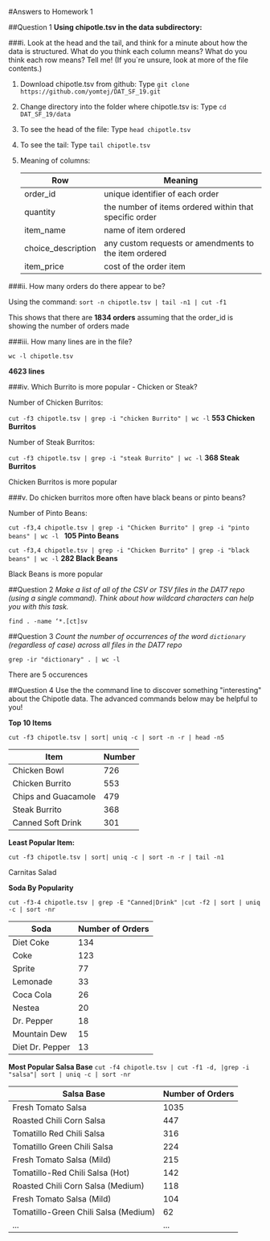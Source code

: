#Answers to Homework 1

##Question 1
**Using chipotle.tsv in the data subdirectory:**

###i. Look at the head and the tail, and think for a minute about how the data is structured. What do you think each column means? What do you think each row means? Tell me! (If you`re unsure, look at more of the file contents.)


1.	Download chipotle.tsv from github:
	Type `git clone https://github.com/yomtej/DAT_SF_19.git`

2.	Change directory into the folder where chipotle.tsv is:
	Type `cd DAT_SF_19/data`

3.	To see the head of the file:
	Type `head chipotle.tsv`

4.	To see the tail:
	Type `tail chipotle.tsv`

5.	Meaning of columns:

	Row | Meaning
	--- | ---
	order_id | unique identifier of each order
	quantity | the number of items ordered within that specific order
	item_name | name of item ordered
	choice_description | any custom requests or amendments to the item ordered
	item_price | cost of the order item


###ii. How many orders do there appear to be?

Using the command:
`sort -n chipotle.tsv | tail -n1 | cut -f1`

This shows that there are **1834 orders** assuming that the order_id is showing the number of orders made

###iii. How many lines are in the file?

`wc -l chipotle.tsv`

**4623 lines**

###iv. Which Burrito is more popular - Chicken or Steak?

Number of Chicken Burritos:

`cut -f3 chipotle.tsv | grep -i "chicken Burrito" | wc -l`
**553 Chicken Burritos**

Number of Steak Burritos:

`cut -f3 chipotle.tsv | grep -i "steak Burrito" | wc -l`
**368 Steak Burritos**

Chicken Burritos is more popular

###v. Do chicken burritos more often have black beans or pinto beans?

Number of Pinto Beans:

`cut -f3,4 chipotle.tsv | grep -i "Chicken Burrito" | grep -i "pinto beans" | wc -l `
**105 Pinto Beans**

`cut -f3,4 chipotle.tsv | grep -i "Chicken Burrito" | grep -i "black beans" | wc -l`
**282 Black Beans**

Black Beans is more popular

##Question 2
*Make a list of all of the CSV or TSV files in the DAT7 repo (using a single command). Think about how wildcard characters can help you with this task.*

`find . -name ‘*.[ct]sv`

##Question 3
*Count the number of occurrences of the word `dictionary` (regardless of case) across all files in the DAT7 repo*

`grep -ir "dictionary" . | wc -l`

There are 5 occurences


##Question 4
Use the the command line to discover something "interesting" about the Chipotle data. The advanced commands below may be helpful to you!

**Top 10 Items**

`cut -f3 chipotle.tsv | sort| uniq -c | sort -n -r | head -n5`

Item | Number
---- | ----
Chicken Bowl | 726
Chicken Burrito | 553
Chips and Guacamole | 479
Steak Burrito | 368
Canned Soft Drink | 301


**Least Popular Item:**

`cut -f3 chipotle.tsv | sort| uniq -c | sort -n -r | tail -n1`

Carnitas Salad

**Soda By Popularity**

`cut -f3-4 chipotle.tsv | grep -E "Canned|Drink" |cut -f2 | sort | uniq -c | sort -nr`

Soda | Number of Orders
---- | ----
Diet Coke | 134
Coke | 123
Sprite | 77
Lemonade | 33
Coca Cola | 26
Nestea | 20
Dr. Pepper | 18
Mountain Dew | 15
Diet Dr. Pepper | 13


**Most Popular Salsa Base**
`cut -f4 chipotle.tsv | cut -f1 -d, |grep -i "salsa"| sort | uniq -c | sort -nr`

Salsa Base | Number of Orders
------- | -------
Fresh Tomato Salsa | 1035
Roasted Chili Corn Salsa | 447
Tomatillo Red Chili Salsa | 316
Tomatillo Green Chili Salsa | 224
Fresh Tomato Salsa (Mild) | 215
Tomatillo-Red Chili Salsa (Hot) | 142
Roasted Chili Corn Salsa (Medium) | 118
Fresh Tomato Salsa (Mild) | 104
Tomatillo-Green Chili Salsa (Medium) | 62
... | ...


















